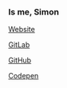 ### Is me, Simon

[Website](https://simon.weizman.dev)

[GitLab](https://gitlab.com/torrentofshame)

[GitHub](#bruh)

[Codepen](https://codepen.io/torrentofshame)


<!--![wakatime week](https://github-readme-stats.vercel.app/api/wakatime?username=torrentofshame&layout=compact&langs_count=12&range=last_7_days&theme=dark&hide_border=true&custom_title=Wakatime%20Stats%20%3C%207d)-->
